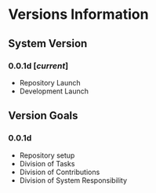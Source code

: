 # Versions Information

## System Version

### 0.0.1d [*current*]

* Repository Launch
* Development Launch
## Version Goals

### 0.0.1d

* Repository setup
* Division of Tasks
* Division of Contributions
* Division of System Responsibility
